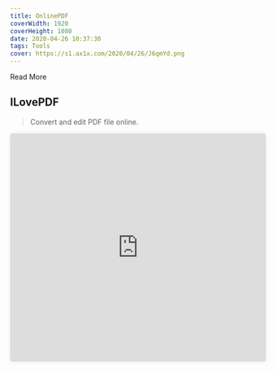 ```yaml
---
title: OnlinePDF
coverWidth: 1920
coverHeight: 1080
date: 2020-04-26 10:37:30
tags: Tools
cover: https://s1.ax1x.com/2020/04/26/J6qmYd.png
---
```


Read More
<!-- more -->

## ILovePDF

> Convert and edit PDF file online.

<iframe style="width:100%;height:450px;box-shadow:0px 0px 10px #eee;border-radius:5px" src="https://www.ilovepdf.com" frameborder="0" allowvr allowfullscreen mozallowfullscreen="true" webkitallowfullscreen="true" onmousewheel="">
</iframe>

